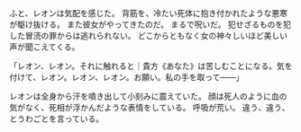 ふと、レオンは気配を感じた。
背筋を、冷たい死体に抱き付かれたような悪寒が駆け抜ける。
また彼女がやってきたのだ。
まるで呪いだ。
犯せざるものを犯した冒涜の罪からは逃れられない。
どこからともなく女の神々しいほど美しい声が聞こえてくる。


「レオン、レオン。それに触れると｜貴方《あなた》は苦しむことになる。気を付けて、レオン。レオン、レオン。お願い。私の手を取って――」


レオンは全身から汗を噴き出して小刻みに震えていた。
顔は死人のように血の気がなく、死相が浮かんだような表情をしている。
呼吸が荒い。
違う、違う、とうわごとを言っている。
